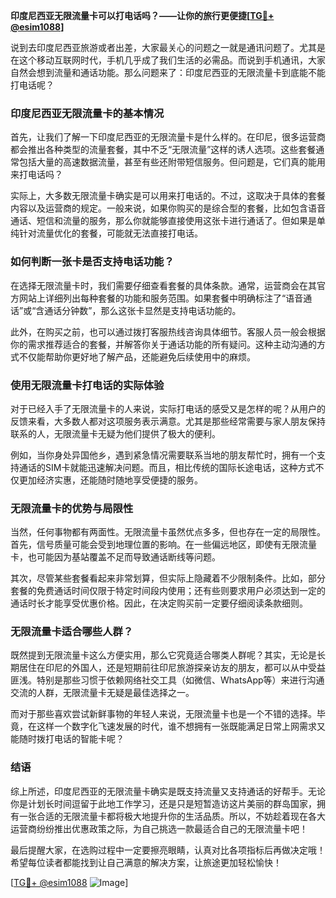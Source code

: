 **印度尼西亚无限流量卡可以打电话吗？——让你的旅行更便捷[[TG💪+ @esim1088](https://t.me/s/esim1088)]**

说到去印度尼西亚旅游或者出差，大家最关心的问题之一就是通讯问题了。尤其是在这个移动互联网时代，手机几乎成了我们生活的必需品。而说到手机通讯，大家自然会想到流量和通话功能。那么问题来了：印度尼西亚的无限流量卡到底能不能打电话呢？

### 印度尼西亚无限流量卡的基本情况

首先，让我们了解一下印度尼西亚的无限流量卡是什么样的。在印尼，很多运营商都会推出各种类型的流量套餐，其中不乏“无限流量”这样的诱人选项。这些套餐通常包括大量的高速数据流量，甚至有些还附带短信服务。但问题是，它们真的能用来打电话吗？

实际上，大多数无限流量卡确实是可以用来打电话的。不过，这取决于具体的套餐内容以及运营商的规定。一般来说，如果你购买的是综合型的套餐，比如包含语音通话、短信和流量的服务，那么你就能够直接使用这张卡进行通话了。但如果是单纯针对流量优化的套餐，可能就无法直接打电话。

### 如何判断一张卡是否支持电话功能？

在选择无限流量卡时，我们需要仔细查看套餐的具体条款。通常，运营商会在其官方网站上详细列出每种套餐的功能和服务范围。如果套餐中明确标注了“语音通话”或“含通话分钟数”，那么这张卡显然是支持电话功能的。

此外，在购买之前，也可以通过拨打客服热线咨询具体细节。客服人员一般会根据你的需求推荐适合的套餐，并解答你关于通话功能的所有疑问。这种主动沟通的方式不仅能帮助你更好地了解产品，还能避免后续使用中的麻烦。

### 使用无限流量卡打电话的实际体验

对于已经入手了无限流量卡的人来说，实际打电话的感受又是怎样的呢？从用户的反馈来看，大多数人都对这项服务表示满意。尤其是那些经常需要与家人朋友保持联系的人，无限流量卡无疑为他们提供了极大的便利。

例如，当你身处异国他乡，遇到紧急情况需要联系当地的朋友帮忙时，拥有一个支持通话的SIM卡就能迅速解决问题。而且，相比传统的国际长途电话，这种方式不仅更加经济实惠，还能随时随地享受便捷的服务。

### 无限流量卡的优势与局限性

当然，任何事物都有两面性。无限流量卡虽然优点多多，但也存在一定的局限性。首先，信号质量可能会受到地理位置的影响。在一些偏远地区，即使有无限流量卡，也可能因为基站覆盖不足而导致通话断线等问题。

其次，尽管某些套餐看起来非常划算，但实际上隐藏着不少限制条件。比如，部分套餐的免费通话时间仅限于特定时间段内使用；还有些则要求用户必须达到一定的通话时长才能享受优惠价格。因此，在决定购买前一定要仔细阅读条款细则。

### 无限流量卡适合哪些人群？

既然提到无限流量卡这么方便实用，那么它究竟适合哪类人群呢？其实，无论是长期居住在印尼的外国人，还是短期前往印尼旅游探亲访友的朋友，都可以从中受益匪浅。特别是那些习惯于依赖网络社交工具（如微信、WhatsApp等）来进行沟通交流的人群，无限流量卡无疑是最佳选择之一。

而对于那些喜欢尝试新鲜事物的年轻人来说，无限流量卡也是一个不错的选择。毕竟，在这样一个数字化飞速发展的时代，谁不想拥有一张既能满足日常上网需求又能随时拨打电话的智能卡呢？

### 结语

综上所述，印度尼西亚的无限流量卡确实是既支持流量又支持通话的好帮手。无论你是计划长时间逗留于此地工作学习，还是只是短暂造访这片美丽的群岛国家，拥有一张合适的无限流量卡都将极大地提升你的生活品质。所以，不妨趁着现在各大运营商纷纷推出优惠政策之际，为自己挑选一款最适合自己的无限流量卡吧！

最后提醒大家，在选购过程中一定要擦亮眼睛，认真对比各项指标后再做决定哦！希望每位读者都能找到让自己满意的解决方案，让旅途更加轻松愉快！

[[TG💪+ @esim1088](https://t.me/s/esim1088) ![Image](https://i.postimg.cc/4NQfJmqS/Snipaste-2025-05-13-00-14-12.png)]
